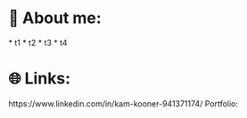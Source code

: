 <h1>💫 About me: </h1>
* t1
* t2
* t3
* t4

<h1>🌐 Links:</h1>
https://www.linkedin.com/in/kam-kooner-941371174/
Portfolio: 




<!--
**KamKooner/KamKooner** is a ✨ _special_ ✨ repository because its `README.md` (this file) appears on your GitHub profile.

Here are some ideas to get you started:

- 🔭 I’m currently working on ...
- 🌱 I’m currently learning ...
- 👯 I’m looking to collaborate on ...
- 🤔 I’m looking for help with ...
- 💬 Ask me about ...
- 📫 How to reach me: ...
- 😄 Pronouns: ...
- ⚡ Fun fact: ...
-->

